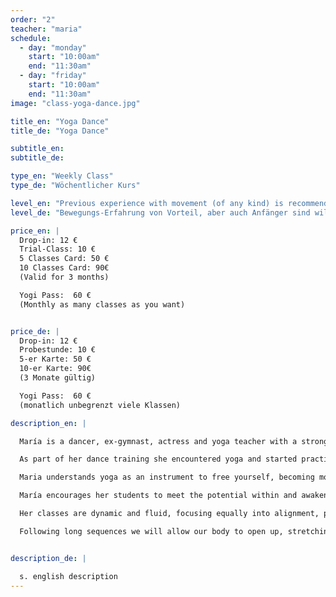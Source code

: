 ```yaml
---
order: "2"
teacher: "maria"
schedule:
  - day: "monday"
    start: "10:00am"
    end: "11:30am"
  - day: "friday"
    start: "10:00am"
    end: "11:30am"
image: "class-yoga-dance.jpg"

title_en: "Yoga Dance"
title_de: "Yoga Dance"

subtitle_en:
subtitle_de:

type_en: "Weekly Class"
type_de: "Wöchentlicher Kurs"

level_en: "Previous experience with movement (of any kind) is recommended, but  also suitable for commited beginers"
level_de: "Bewegungs-Erfahrung von Vorteil, aber auch Anfänger sind willkommen"

price_en: |
  Drop-in: 12 €  
  Trial-Class: 10 €  
  5 Classes Card: 50 €  
  10 Classes Card: 90€  
  (Valid for 3 months)

  Yogi Pass:  60 €  
  (Monthly as many classes as you want)


price_de: |
  Drop-in: 12 €  
  Probestunde: 10 €  
  5-er Karte: 50 €  
  10-er Karte: 90€  
  (3 Monate gültig)

  Yogi Pass:  60 €  
  (monatlich unbegrenzt viele Klassen)

description_en: |

  María is a dancer, ex-gymnast, actress and yoga teacher with a strong artistic passion. She followed artistic gymnastics passionately for ten years competing on high level. Concerned about her health at a young age, her parents proposed a more balanced practice and reluctantly she became an athlete competing in velocity, pole and long jump. In university she studied Theater Arts, where her big passion for movement and art guided her to dance and to joining the professional company of Physical Theater and Dance “Rabos de Lagartija”. She later joined the “Dance Intensive Program” at Tanzfabrik Berlin where she trained in contemporary dance, GaGa, flying low, release, ballet, improvisation, movement research and instant composition. Currently she works in her own projects and teaches yoga, creative writing, and a series of workshops "The Poetry of the Body - Dance/ActionTheatre/Improvisation"

  As part of her dance training she encountered yoga and started practicing it with her teacher Ana Fernández (Yin-Yang Yoga – Taoist Yoga – Ashtanga Yoga). Immediately she felt connected to the treasure within the practice and philosophy. This built the passion to embrace the practice of Ashtanga Yoga (Sri. K. Pathabi Jois) as part of her life and started the journey of diving deep within. She received her yoga certification from Yogi Sivadas founder of “Kailash Tribal School” in 2016.

  Maria understands yoga as an instrument to free yourself, becoming more open and brave to be able to live lead by the spirit. The dissolvement of tension patterns and being stuck inside leads to a more flexible/open/accessible body which further extrapolates into flexible mind and allows the spirit to unfold and rise up, so it can guide you.

  María encourages her students to meet the potential within and awaken the hidden forces, encountering and going beyond limits. Expanding and opening, uncovering and softening the body in order to meet freedom, emancipation and liberation of ourselves. Honoring our temple, honoring the one who carries the soul. Our body.

  Her classes are dynamic and fluid, focusing equally into alignment, precision, expansion, flow, strength, flexibility, sensitivity and grace. You will work in opening the body, guiding attention at will to expand the surface, connecting to our sensitivity, flowing from one posture to another, looking to the places in between. We will put accurate attention into the change from posture to posture (vinyasa), considering the postures the steps of a choreography we are dancing.

  Following long sequences we will allow our body to open up, stretching the muscles and tendons, calming down the system, while keeping ourselves active and ready, moving with the precision of a wild cat that’s ready to hunt, and keeping the inner peace of a whale. The practice considers the Yin and the Yang, the masculine and the feminine energy that we all carry within; allowing the students to experience the guidance of both energies in a non-stop physical journey. Savasana will serve us in the end, to let the practice affect us. Influenced by the styles of Ashtanga Vinyasa, Yin-Yang Yoga and her experience in Gymnastics and Dance.


description_de: |

  s. english description
---
```

